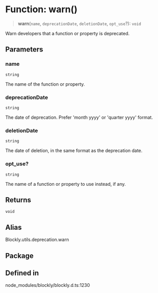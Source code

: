 # Function: warn()

> **warn**(`name`, `deprecationDate`, `deletionDate`, `opt_use`?): `void`

Warn developers that a function or property is deprecated.

## Parameters

### name

`string`

The name of the function or property.

### deprecationDate

`string`

The date of deprecation.
Prefer 'month yyyy' or 'quarter yyyy' format.

### deletionDate

`string`

The date of deletion, in the same format as the
deprecation date.

### opt_use?

`string`

The name of a function or property to use instead,
if any.

## Returns

`void`

## Alias

Blockly.utils.deprecation.warn

## Package

## Defined in

node_modules/blockly/blockly.d.ts:1230

